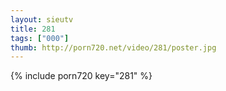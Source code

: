 ```yaml
--- 
layout: sieutv
title: 281
tags: ["000"]
thumb: http://porn720.net/video/281/poster.jpg
---
```

{% include porn720 key="281" %} 
